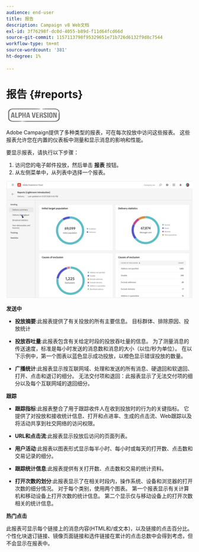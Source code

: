 ```yaml
---
audience: end-user
title: 报告
description: Campaign v8 Web文档
exl-id: 3f76298f-dc0d-4055-b89d-f11d64fcd66d
source-git-commit: 1157113798f95329651e71b726d6132f9d8c7544
workflow-type: tm+mt
source-wordcount: '381'
ht-degree: 1%

---
```


# 报告 {#reports}

![](../assets/do-not-localize/badge.png)

<!--
detail delivery reports and how to access them

same content as in v7 (excepted for the navigation that is similar to AJO
-->

Adobe Campaign提供了多种类型的报表，可在每次投放中访问这些报表。 这些报表允许您在内置的仪表板中测量和显示消息的影响和性能。

要显示报表，请执行以下步骤：

1. 访问您的电子邮件投放，然后单击 **报表** 按钮。
1. 从左侧菜单中，从列表中选择一个报表。

![](assets/reporting.png)

**发送中**

* **投放摘要**:此报表提供了有关投放的所有主要信息。 目标群体、排除原因、投放统计

* **投放吞吐量**:此报表包含有关给定时段的投放吞吐量的信息。 为了测量消息的传送速度，标准是每小时发送的消息数和消息的大小（以位/秒为单位）。 在以下示例中，第一个图表以蓝色显示成功投放，以橙色显示错误投放的数量。

* **广播统计**:此报表显示按互联网域、处理和发送的所有消息、硬退回和软退回、打开、点击和退订的细分。
无法交付项和退回：此报表显示了无法交付项的细分以及每个互联网域的退回细分。

**跟踪**

* **跟踪指标**:此报表整合了用于跟踪收件人在收到投放时的行为的关键指标。 它提供了对投放和接收统计信息、打开和点进率、生成的点击流、Web跟踪以及将活动共享到社交网络的访问权限。

* **URL和点击流**:此报表显示投放后访问的页面列表。

* **用户活动**:此报表以图表形式显示每半小时、每小时或每天的打开数、点击数和交易记录的细分。

* **跟踪统计信息**:此报表提供有关打开数、点击数和交易的统计资料。

* **打开次数的划分**:此报表显示了在相关时段内，操作系统、设备和浏览器的打开次数的细分情况。 对于每个类别，使用两个图表。 第一个报表显示有关计算机和移动设备上打开次数的统计信息。 第二个显示仅与移动设备上的打开次数相关的统计信息。

**热门点击**

此报表可显示每个链接上的消息内容(HTML和/或文本)，以及链接的点击百分比。 个性化块退订链接、镜像页面链接和选件链接在累计的点击总数中会得到考虑，但不会显示在报表中。

